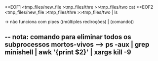 <<EOF1 <tmp_files/new_file >tmp_files/thre >>tmp_files/two cat <<EOF2 <tmp_files/new_file >tmp_files/thre >>tmp_files/two | ls

-> não funciona com pipes ((múltiples rediroções) | (comando))

--
nota: 
comando para eliminar todos os subprocessos mortos-vivos
    --> ps -aux | grep minishell | awk '{print $2}' | xargs kill -9
-------------------------------------------------
